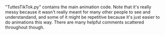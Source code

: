 "TuttesTikTok.py" contains the main animation code. Note that it's really messy because it wasn't really meant for many other people to see and understandand, and some of it might be repetitive because it's just easier to do animations this way. There are many helpful comments scattered throughout though.
